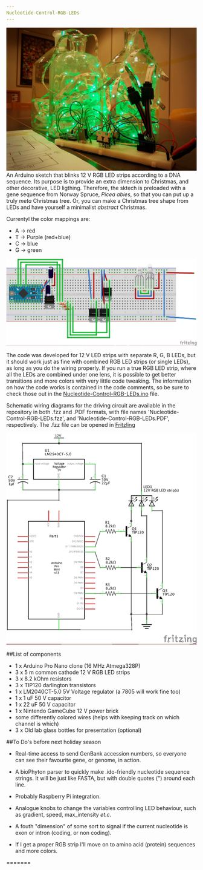 ```yaml
---
Nucleotide-Control-RGB-LEDs
---
```

![](Picture-of-setup.jpg)
An Arduino sketch that blinks 12 V RGB LED strips according to a DNA
sequence. Its purpose is to provide an extra dimension to Christmas, and other
decorative, LED ligthing. Therefore, the sktech is preloaded with a
gene sequence from Norway Spruce, *Picea abies*, so that you can put up
a truly *meta* Christmas tree. Or, you can make a Christmas tree shape
from LEDs and have yourself a minimalist *abstract* Christmas.

Currentyl the color mappings are:
* A -> red
* T -> Purple (red+blue)
* C -> blue
* G -> green


![](Nucleotide-Control-RGB-LEDs_bb.jpg)

The code was developed for 12 V LED strips with separate R, G, B LEDs,
but it should work just as fine with combined RGB LED strips (or single
LEDs), as long as you do the wiring properly. If you run a true RGB LED strip,
where all the LEDs are combined under one lens, it is possible to get better
transitions and more colors with very little code tweaking. The
information on how the code works is contained in the code comments, so be sure to check those out in the [Nucleotide-Control-RGB-LEDs.ino](https://github.com/Oftatkofta/Nucleotide-Control-RGB-LEDs/blob/master/Nucleotide-Control-RGB-LEDs.ino) file.

Schematic wiring diagrams for the driving circuit are available in the
repository in both .fzz and .PDF formats, with file names
'Nucleotide-Control-RGB-LEDs.fzz', and
'Nucleotide-Control-RGB-LEDs.PDF', respectively. The .fzz file can be opened in [Fritzling](http://fritzing.org)

![](Nucleotide-Control-RGB-LEDs_schem.jpg)

##List of components

* 1 x Arduino Pro Nano clone (16 MHz Atmega328P)
* 3 x 5 m common cathode 12 V RGB LED strips
* 3 x 8.2 kOhm resistors
* 3 x TIP120 darlington transistors
* 1 x LM2040CT-5.0 5V Voltage regulator (a 7805 will work fine too)
* 1 x 1 uF 50 V capacitor
* 1 x 22 uF 50 V capacitor
* 1 x Nintendo GameCube 12 V power brick
* some differently colored wires (helps with keeping track on which
channel is which)
* 3 x Old lab glass bottles for presentation (optional)


##To Do's before next holiday season

* Real-time access to send GenBank accession numbers, so
everyone can see their favourite gene, or genome, in action.

* A bioPhyton parser to quickly make .ido-friendly nucleotide sequence strings. It will be just like FASTA, but with double quotes (") around each line.
 
* Probably Raspberry Pi integration.

* Analogue knobs to change the variables controlling LED behaviour, such as
gradient, speed, max_intensity *et.c.*

* A fouth "dimension" of some sort to signal if the current nucleotide
is exon or intron (coding, or non coding).

* If I get a proper RGB strip I'll move on to amino acid (protein) sequences and more colors.




=======
